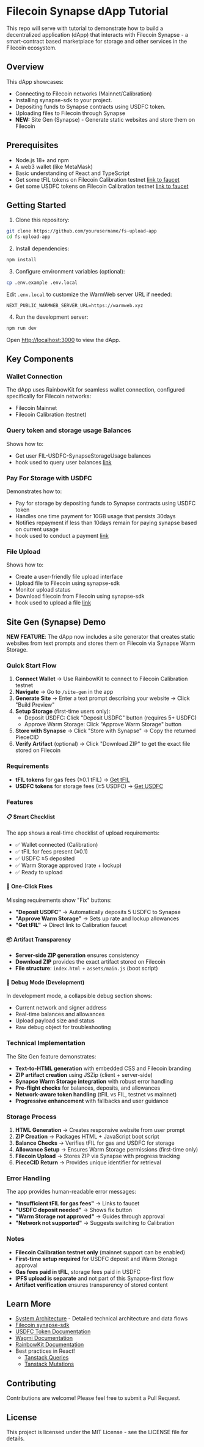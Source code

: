# Filecoin Synapse dApp Tutorial

This repo will serve with tutorial to demonstrate how to build a decentralized application (dApp) that interacts with Filecoin Synapse - a smart-contract based marketplace for storage and other services in the Filecoin ecosystem.

## Overview

This dApp showcases:
- Connecting to Filecoin networks (Mainnet/Calibration)
- Installing synapse-sdk to your project.
- Depositing funds to Synapse contracts using USDFC token.
- Uploading files to Filecoin through Synapse
- **NEW:** Site Gen (Synapse) - Generate static websites and store them on Filecoin

## Prerequisites

- Node.js 18+ and npm
- A web3 wallet (like MetaMask)
- Basic understanding of React and TypeScript
- Get some tFIL tokens on Filecoin Calibration testnet [link to faucet](https://faucet.calibnet.chainsafe-fil.io/funds.html)
- Get some USDFC tokens on Filecoin Calibration testnet [link to faucet](https://forest-explorer.chainsafe.dev/faucet/calibnet_usdfc)

## Getting Started

1. Clone this repository:
```bash
git clone https://github.com/yourusername/fs-upload-app
cd fs-upload-app
```

2. Install dependencies:
```bash
npm install
```

3. Configure environment variables (optional):
```bash
cp .env.example .env.local
```
Edit `.env.local` to customize the WarmWeb server URL if needed:
```
NEXT_PUBLIC_WARMWEB_SERVER_URL=https://warmweb.xyz
```

4. Run the development server:
```bash
npm run dev
```

Open [http://localhost:3000](http://localhost:3000) to view the dApp.

## Key Components

### Wallet Connection
The dApp uses RainbowKit for seamless wallet connection, configured specifically for Filecoin networks:
- Filecoin Mainnet
- Filecoin Calibration (testnet)

### Query token and storage usage Balances
Shows how to:
- Get user FIL-USDFC-SynapseStorageUsage balances
- hook used to query user balances [link](https://github.com/FIL-Builders/fs-upload-dapp/blob/main/hooks/useBalances.ts)

### Pay For Storage with USDFC
Demonstrates how to:
- Pay for storage by depositing funds to Synapse contracts using USDFC token
- Handles one time payment for 10GB usage that persists 30days
- Notifies repayment if less than 10days remain for paying synapse based on current usage
- hook used to conduct a payment [link](https://github.com/FIL-Builders/fs-upload-dapp/blob/main/hooks/usePayment.ts)

### File Upload
Shows how to:
- Create a user-friendly file upload interface
- Upload file to Filecoin using synapse-sdk
- Monitor upload status
- Download filecoin from Filecoin using synapse-sdk
- hook used to upload a file [link](https://github.com/FIL-Builders/fs-upload-dapp/blob/main/hooks/useFileUpload.ts)

## Site Gen (Synapse) Demo

**NEW FEATURE**: The dApp now includes a site generator that creates static websites from text prompts and stores them on Filecoin via Synapse Warm Storage.

### Quick Start Flow

1. **Connect Wallet** → Use RainbowKit to connect to Filecoin Calibration testnet
2. **Navigate** → Go to `/site-gen` in the app
3. **Generate Site** → Enter a text prompt describing your website → Click "Build Preview"
4. **Setup Storage** (first-time users only):
   - Deposit USDFC: Click "Deposit USDFC" button (requires 5+ USDFC)
   - Approve Warm Storage: Click "Approve Warm Storage" button
5. **Store with Synapse** → Click "Store with Synapse" → Copy the returned PieceCID
6. **Verify Artifact** (optional) → Click "Download ZIP" to get the exact file stored on Filecoin

### Requirements

- **tFIL tokens** for gas fees (≥0.1 tFIL) → [Get tFIL](https://faucet.calibnet.chainsafe-fil.io/funds.html)
- **USDFC tokens** for storage fees (≥5 USDFC) → [Get USDFC](https://forest-explorer.chainsafe.dev/faucet/calibnet_usdfc)

### Features

#### 📋 Smart Checklist
The app shows a real-time checklist of upload requirements:
- ✅ Wallet connected (Calibration)
- ✅ tFIL for fees present (≥0.1)
- ✅ USDFC ≥5 deposited
- ✅ Warm Storage approved (rate + lockup)
- ✅ Ready to upload

#### 🔧 One-Click Fixes
Missing requirements show "Fix" buttons:
- **"Deposit USDFC"** → Automatically deposits 5 USDFC to Synapse
- **"Approve Warm Storage"** → Sets up rate and lockup allowances
- **"Get tFIL"** → Direct link to Calibration faucet

#### 📦 Artifact Transparency
- **Server-side ZIP generation** ensures consistency
- **Download ZIP** provides the exact artifact stored on Filecoin
- **File structure**: `index.html` + `assets/main.js` (boot script)

#### 🐛 Debug Mode (Development)
In development mode, a collapsible debug section shows:
- Current network and signer address
- Real-time balances and allowances
- Upload payload size and status
- Raw debug object for troubleshooting

### Technical Implementation

The Site Gen feature demonstrates:
- **Text-to-HTML generation** with embedded CSS and Filecoin branding
- **ZIP artifact creation** using JSZip (client + server-side)
- **Synapse Warm Storage integration** with robust error handling
- **Pre-flight checks** for balances, deposits, and allowances
- **Network-aware token handling** (tFIL vs FIL, testnet vs mainnet)
- **Progressive enhancement** with fallbacks and user guidance

### Storage Process

1. **HTML Generation** → Creates responsive website from user prompt
2. **ZIP Creation** → Packages HTML + JavaScript boot script
3. **Balance Checks** → Verifies tFIL for gas and USDFC for storage
4. **Allowance Setup** → Ensures Warm Storage permissions (first-time only)
5. **Filecoin Upload** → Stores ZIP via Synapse with progress tracking
6. **PieceCID Return** → Provides unique identifier for retrieval

### Error Handling

The app provides human-readable error messages:
- **"Insufficient tFIL for gas fees"** → Links to faucet
- **"USDFC deposit needed"** → Shows fix button
- **"Warm Storage not approved"** → Guides through approval
- **"Network not supported"** → Suggests switching to Calibration

### Notes

- **Filecoin Calibration testnet only** (mainnet support can be enabled)
- **First-time setup required** for USDFC deposit and Warm Storage approval
- **Gas fees paid in tFIL**, storage fees paid in USDFC
- **IPFS upload is separate** and not part of this Synapse-first flow
- **Artifact verification** ensures transparency of stored content

## Learn More

- [System Architecture](./SYS_ARCHI.md) - Detailed technical architecture and data flows
- [Filecoin synapse-sdk](https://github.com/FilOzone/synapse-sdk)
- [USDFC Token Documentation](https://docs.secured.finance/usdfc-stablecoin/getting-started)
- [Wagmi Documentation](https://wagmi.sh)
- [RainbowKit Documentation](https://www.rainbowkit.com)
- Best practices in React!
  - [Tanstack Queries](https://tanstack.com/query/latest/docs/framework/react/guides/queries)
  - [Tanstack Mutations](https://tanstack.com/query/latest/docs/framework/react/guides/mutations)

## Contributing

Contributions are welcome! Please feel free to submit a Pull Request.

## License

This project is licensed under the MIT License - see the LICENSE file for details.
